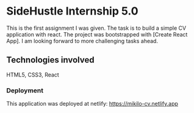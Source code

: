 # SideHustle Internship 5.0

This is the first assignment I was given. The task is to build a simple CV application with react. 
The project was bootstrapped with [Create React App].
I am looking forward to more challenging tasks ahead.

## Technologies involved

HTML5, CSS3, React
### Deployment

This application was deployed at netlify: https://mikilo-cv.netlify.app

